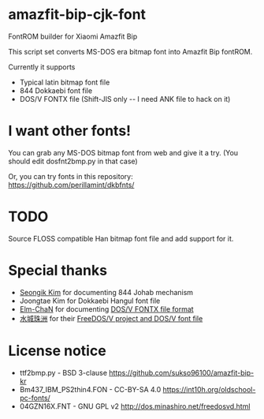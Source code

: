 # amazfit-bip-cjk-font
FontROM builder for Xiaomi Amazfit Bip

This script set converts MS-DOS era bitmap font into Amazfit Bip fontROM.

Currently it supports

* Typical latin bitmap font file
* 844 Dokkaebi font file
* DOS/V FONTX file (Shift-JIS only -- I need ANK file to hack on it)

# I want other fonts!

You can grab any MS-DOS bitmap font from web and give it a try. (You should edit dosfnt2bmp.py in that case)

Or, you can try fonts in this repository: https://github.com/perillamint/dkbfnts/

# TODO

Source FLOSS compatible Han bitmap font file and add support for it.

# Special thanks
* [Seongik Kim](https://twitter.com/noerror_kr) for documenting 844 Johab mechanism
* Joongtae Kim for Dokkaebi Hangul font file
* [Elm-ChaN](http://elm-chan.org/) for documenting [DOS/V FONTX file format](http://elm-chan.org/docs/dosv/fontx_e.html)
* [水城珠洲](http://minashiro.net/) for their [FreeDOS/V project and DOS/V font file](http://dos.minashiro.net/)

# License notice
* ttf2bmp.py - BSD 3-clause https://github.com/sukso96100/amazfit-bip-kr
* Bm437_IBM_PS2thin4.FON - CC-BY-SA 4.0 https://int10h.org/oldschool-pc-fonts/
* 04GZN16X.FNT - GNU GPL v2 http://dos.minashiro.net/freedosvd.html
